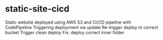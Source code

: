 # static-site-cicd
Static website deployed using AWS S3 and CI/CD pipeline with CodePipeline
Triggering deployment via update
Re-trigger deploy to correct bucket
Trigger clean deploy
Fix: deploy correct inner folder
